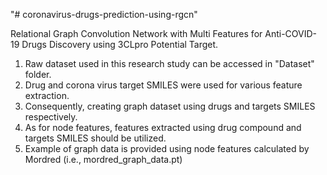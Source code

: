 "# coronavirus-drugs-prediction-using-rgcn" 

Relational Graph Convolution Network with Multi Features for Anti-COVID-19 Drugs Discovery using 3CLpro Potential Target.

1. Raw dataset used in this research study can be accessed in "Dataset" folder.
2. Drug and corona virus target SMILES were used for various feature extraction.
3. Consequently, creating graph dataset using drugs and targets SMILES respectively.
4. As for node features, features extracted using drug compound and targets SMILES should be utilized.
5. Example of graph data is provided using node features calculated by Mordred (i.e., mordred_graph_data.pt)
   
